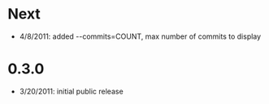 Next
====

* 4/8/2011: added --commits=COUNT, max number of commits to display

0.3.0
=====

* 3/20/2011: initial public release
